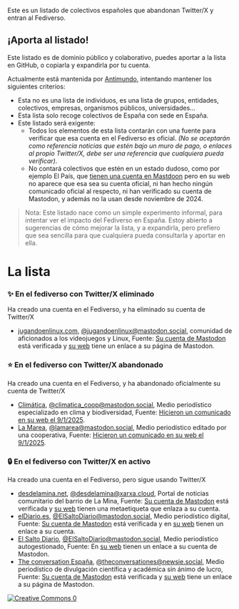 Este es un listado de colectivos españoles que abandonan Twitter/X y entran al Fediverso.

## ¡Aporta al listado!

Este listado es de dominio público y colaborativo, puedes aportar a la lista en GitHub, o copiarla y expandirla por tu cuenta.

Actualmente está mantenida por [Antimundo](antimundo.es), intentando mantener los siguientes criterios:

- Esta no es una lista de individuos, es una lista de grupos, entidades, colectivos, empresas, organismos públicos, universidades...
- Esta lista solo recoge colectivos de España con sede en España.
- Este listado será exigente:
    - Todos los elementos de esta lista contarán con una fuente para verificar que esa cuenta en el Fediverso es oficial. _(No se aceptarán como referencia noticias que estén bajo un muro de pago, o enlaces al propio Twitter/X, debe ser una referencia que cualquiera pueda verificar)_.
    - No contará colectivos que estén en un estado dudoso, como por ejemplo El País, que [tienen una cuenta en Mastdoon](https://mastodon.social/@el_pais) pero en su web no aparece que esa sea su cuenta oficial, ni han hecho ningún comunicado oficial al respecto, ni han verificado su cuenta de Mastodon, y además no la usan desde noviembre de 2024.

> Nota:
> Este listado nace como un simple experimento informal, para intentar ver el impacto del Fediverso en España. Estoy abierto a sugerencias de cómo mejorar la lista, y a expandirla, pero prefiero que sea sencilla para que cualquiera pueda consultarla y aportar en ella.

# La lista

### ✨ En el fediverso con Twitter/X eliminado
Ha creado una cuenta en el Fediverso, y ha eliminado su cuenta de Twitter/X

- [jugandoenlinux.com](https://jugandoenlinux.com/), [@jugandoenlinux@mastodon.social](https://mastodon.social/@jugandoenlinux), comunidad de aficionados a los videojuegos y Linux, Fuente: [Su cuenta de Mastodon](https://mastodon.social/@jugandoenlinux) está verificada y [su web](https://jugandoenlinux.com/) tiene un enlace a su página de Mastodon.

### ⭐️ En el fediverso con Twitter/X abandonado
Ha creado una cuenta en el Fediverso, y ha abandonado oficialmente su cuenta de Twitter/X

- [Climática](https://climatica.coop/), [@climatica_coop@mastodon.social](https://mastodon.social/@climatica_coop), Medio periodístico especializado en clima y biodiversidad, Fuente: [Hicieron un comunicado en su web el 9/1/2025](https://climatica.coop/climatica-deja-de-publicar-en-facebook-e-instagram/).
- [La Marea](https://www.lamarea.com/), [@lamarea@mastodon.social](https://mastodon.social/@lamarea), Medio periodístico editado por una cooperativa, Fuente: [Hicieron un comunicado en su web el 9/1/2025](https://www.lamarea.com/2025/01/09/la-marea-deja-de-publicar-en-facebook-e-instagram/).

### 🔒 En el fediverso con Twitter/X en activo
Ha creado una cuenta en el Fediverso, pero sigue usando Twitter/X

- [desdelamina.net](https://desdelamina.net/), [@desdelamina@xarxa.cloud](https://xarxa.cloud/@desdelamina), Portal de noticias comunitario del barrio de La Mina, Fuente: [Su cuenta de Mastodon](https://xarxa.cloud/@desdelamina) está verificada y [su web](https://desdelamina.net/) tienen una metaetiqueta que enlaza a su cuenta.
- [elDiario.es](https://www.elsaltodiario.com/), [@ElSaltoDiario@mastodon.social](https://mastodon.social/@ElSaltoDiario), Medio periodístico digital, Fuente: [Su cuenta de Mastodon](https://mastodon.social/@ElSaltoDiario) está verificada y en [su web](https://www.eldiario.es/) tienen un enlace a su cuenta.
- [El Salto Diario](https://www.elsaltodiario.com/), [@ElSaltoDiario@mastodon.social](https://mastodon.social/@ElSaltoDiario), Medio periodístico autogestionado, Fuente: En [su web](https://www.elsaltodiario.com/) tienen un enlace a su cuenta de Mastodon.
- [The conversation España](https://theconversation.com/es), [@theconversationes@newsie.social](https://newsie.social/@theconversationes), Medio periodístico de divulgación científica y académica sin ánimo de lucro, Fuente: [Su cuenta de Mastodon](https://newsie.social/@theconversationes) está verificada y [su web](https://desdelamina.net/) tiene un enlace a su página de Mastodon.


[![Creative Commons 0](https://upload.wikimedia.org/wikipedia/commons/4/43/CC_Zero_badge.svg)](https://creativecommons.org/publicdomain/zero/1.0/deed)

